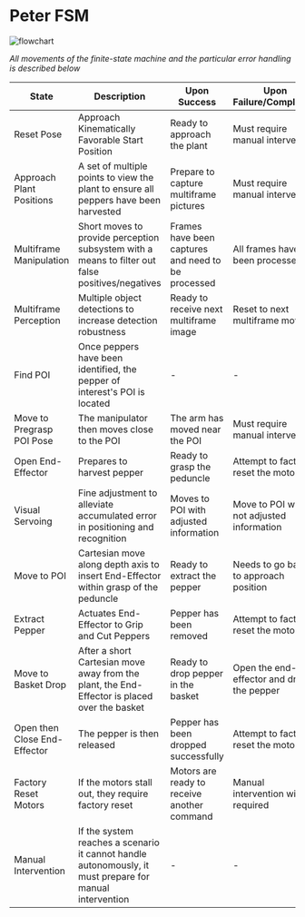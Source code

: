 # Peter FSM

![flowchart](https://github.com/artrela/system_ws/blob/master/Resources/fsm-flowchart.png)

*All movements of the finite-state machine and the particular error handling is described below*

| **State**                    | **Description**                                                                                         | **Upon Success**                                   | **Upon Failure/Completion**               |
|------------------------------|---------------------------------------------------------------------------------------------------------|----------------------------------------------------|-------------------------------------------|
| Reset Pose                   | Approach Kinematically Favorable Start Position                                                         | Ready to approach the plant                        | Must require manual intervention          |
| Approach Plant Positions     | A set of multiple points to view the plant to ensure all peppers have been harvested                    | Prepare to capture multiframe pictures             |  Must require manual intervention         |
| Multiframe Manipulation      | Short moves to provide perception subsystem with a means to filter out false positives/negatives        | Frames have been captures and need to be processed | All frames have been processed            |
| Multiframe Perception        | Multiple object detections to increase detection robustness                                             | Ready to receive next multiframe image             | Reset to next multiframe move             |
| Find POI                     | Once peppers have been identified, the pepper of interest's POI is located                              |  -                                                 |  -                                        |
| Move to Pregrasp POI Pose    | The manipulator then moves close to the POI                                                             | The arm has moved near the POI                     | Must require manual intervention          |
| Open End-Effector            | Prepares to harvest pepper                                                                              | Ready to grasp the peduncle                        | Attempt to factory reset the motors       |
| Visual Servoing              | Fine adjustment to alleviate accumulated error in positioning and recognition                           | Moves to POI with adjusted information             | Move to POI with not adjusted information |
| Move to POI                  | Cartesian move along depth axis to insert End-Effector within grasp of the peduncle                     | Ready to extract the pepper                        | Needs to go back to approach position     |
| Extract Pepper               | Actuates End-Effector to Grip and Cut Peppers                                                           | Pepper has been removed                            | Attempt to factory reset the motors       |
| Move to Basket Drop          | After a short Cartesian move away from the plant, the End-Effector is placed over the basket            | Ready to drop pepper in the basket                 | Open the end-effector and drop the pepper |
| Open then Close End-Effector | The pepper is then released                                                                             | Pepper has been dropped successfully               | Attempt to factory reset the motors       |
| Factory Reset Motors         | If the motors stall out, they require factory reset                                                     | Motors are ready to receive another command        | Manual intervention will be required      |
| Manual Intervention          | If the system reaches a scenario it cannot handle autonomously, it must prepare for manual intervention |  -                                                 |  -                                        |
